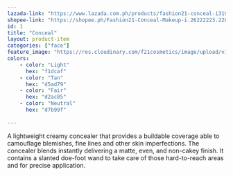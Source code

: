 ```yaml
---
lazada-link: "https://www.lazada.com.ph/products/fashion21-conceal-i319446532-s660516889.html?spm=a2o4l.searchlist.list.1.7b644e30aFoimt&search=1"
shopee-link: "https://shopee.ph/Fashion21-Conceal-Makeup-i.26222223.2283700914"
id: 1
title: "Conceal"
layout: product-item
categories: ["face"]
feature_image: "https://res.cloudinary.com/f21cosmetics/image/upload/v1565323025/conceal.jpg"
colors:
    - color: "Light"
      hex: "f1dcaf"
    - color: "Tan"
      hex: "d5ad79"
    - color: "Fair"
      hex: "d2ac85"
    - color: "Neutral"
      hex: "d7b99f"
    
---
```

A lightweight creamy concealer that provides a buildable coverage able to camouflage blemishes, fine lines and other skin imperfections. The concealer blends instantly delivering a matte, even, and non-cakey finish. It contains a slanted doe-foot wand to take care of those hard-to-reach areas and for precise application.
